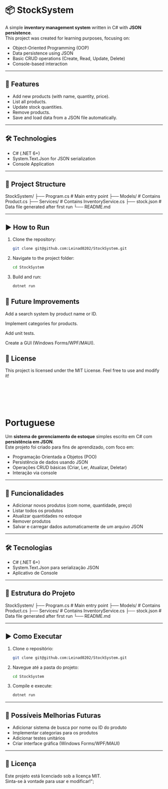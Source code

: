 # 📦 StockSystem

A simple **inventory management system** written in C# with **JSON persistence**.  
This project was created for learning purposes, focusing on:

- Object-Oriented Programming (OOP)
- Data persistence using JSON
- Basic CRUD operations (Create, Read, Update, Delete)
- Console-based interaction

---

## 🚀 Features

- Add new products (with name, quantity, price).
- List all products.
- Update stock quantities.
- Remove products.
- Save and load data from a JSON file automatically.

---

## 🛠️ Technologies

- C# (.NET 6+)
- System.Text.Json for JSON serialization
- Console Application

---

## 📂 Project Structure

StockSystem/
├── Program.cs # Main entry point
├── Models/ # Contains Product.cs
├── Services/ # Contains InventoryService.cs
├── stock.json # Data file generated after first run
└── README.md

---

## ▶️ How to Run

1. Clone the repository:
   ```bash
   git clone git@github.com:Leinad0202/StockSystem.git

2. Navigate to the project folder:
   ```bash
   cd StockSystem

3. Build and run:
   ```bash
   dotnet run

## 📖 Future Improvements

Add a search system by product name or ID.

Implement categories for products.

Add unit tests.

Create a GUI (Windows Forms/WPF/MAUI).

## 📜 License

This project is licensed under the MIT License.
Feel free to use and modify it!
<br>
<br>
<br>
<br>
<br>
<br>

# Portuguese

Um **sistema de gerenciamento de estoque** simples escrito em C# com **persistência em JSON**.  
Este projeto foi criado para fins de aprendizado, com foco em:

- Programação Orientada a Objetos (POO)
- Persistência de dados usando JSON
- Operações CRUD básicas (Criar, Ler, Atualizar, Deletar)
- Interação via console

---

## 🚀 Funcionalidades

- Adicionar novos produtos (com nome, quantidade, preço)
- Listar todos os produtos
- Atualizar quantidades no estoque
- Remover produtos
- Salvar e carregar dados automaticamente de um arquivo JSON

---

## 🛠️ Tecnologias

- C# (.NET 6+)
- System.Text.Json para serialização JSON
- Aplicativo de Console

---

## 📂 Estrutura do Projeto

StockSystem/
├── Program.cs # Main entry point
├── Models/ # Contains Product.cs
├── Services/ # Contains InventoryService.cs
├── stock.json # Data file generated after first run
└── README.md

---

## ▶️ Como Executar

1. Clone o repositório:
   ```bash
   git clone git@github.com:Leinad0202/StockSystem.git
   
2. Navegue até a pasta do projeto:
   ```bash
   cd StockSystem
   
3. Compile e execute:
   ```bash
   dotnet run
   
---

## 📖 Possíveis Melhorias Futuras

- Adicionar sistema de busca por nome ou ID do produto
- Implementar categorias para os produtos
- Adicionar testes unitários
- Criar interface gráfica (Windows Forms/WPF/MAUI)

---

## 📜 Licença

Este projeto está licenciado sob a licença MIT.  
Sinta-se à vontade para usar e modificar!";

